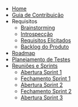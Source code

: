 <!-- docs/_sidebar.md -->

* [Home](/)
* [Guia de Contribuição](/contributionGuide.md)
* Requisitos
    * [Brainstorming](/Requirements/brainstorming.md)
    * [Introspecção](/Requirements/introspection.md)
    * [Requisitos Elicitados](/Requirements/requirements.md)
    * [Backlog do Produto](/Requirements/productBacklog.md)
* [Roadmap](roadmap.md)
* [Planejamento de Testes](/Tests/testsPlan.md)
* [Reuniões e Sprints](/SprintsAndMeetings/sprintsAndMeetings.md)
    * [Abertura Sprint 1](SprintsAndMeetings/2023-04-04Sprint1Opening.md)
    * [Fechamento Sprint 1](SprintsAndMeetings/2023-04-11Sprint1Closure.md)
    * [Abertura Sprint 2](SprintsAndMeetings/2023-04-11Sprint2Opening.md)
    * [Fechamento Sprint 2](SprintsAndMeetings/2023-04-17Sprint2Closure.md)
    * [Abertura Sprint 3](SprintsAndMeetings/2023-04-17Sprint3Opening.md)
